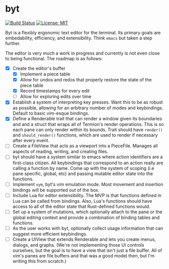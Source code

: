 # byt

[![Build
Status](https://travis-ci.org/cfoust/byt.svg?branch=master)](https://travis-ci.org/cfoust/byt)
[![License:
MIT](https://img.shields.io/badge/License-MIT-yellow.svg)](https://opensource.org/licenses/MIT)

Byt is a flexibly ergonomic text editor for the terminal. Its primary goals are
embedability, efficiency, and extensibility. Think `emacs` but taken a step
further.

The editor is very much a work in progress and currently is not even close to
being functional. The roadmap is as follows:
- [X] Create the editor's buffer
  - [X] Implement a piece table
  - [X] Allow for undos and redos that properly restore the state of the piece
    table
  - [X] Record timestamps for every edit
  - [ ] Allow for exploring edits over time
- [X] Establish a system of interpreting key presses. Want this to be as robust
  as possible, allowing for an arbitrary number of modes and keybindings.
  Default to basic vim-esque bindings.
- [X] Define a Renderable trait that can render a window given its boundaries
  and and a struct that wraps all of Termion's render operations. This is so
  each pane can only render within its bounds. Trait should have `render()` and
  `should_render()` functions, which are used to render if necessary after
  every event.
- [ ] Create a FileView that acts as a viewport into a PieceFile. Manages all
  aspects of reading, writing, and creating files.
- [ ] byt should have a system similar to emacs where action identifiers are a
  first-class citizen. All keybindings that correspond to an action really are
  calling a function by name. Come up with the system of scoping (i.e pane
  specific, global, etc) and passing mutable editor state into the functions.
- [ ] Implement `vym`, byt's vim emulation mode. Most movement and insertion
  bindings will be supported out of the box.
- [ ] Include Lua for editor extensibility. The MVP is that functions defined
  in Lua can be called from bindings. Also, Lua's functions should have access
  to all of the editor state that Rust-defined functions would.
- [ ] Set up a system of mutations, which optionally attach to the pane or the
  global editing context and provide a combination of binding tables and
  functions.
- [ ] As the user works with byt, optionally collect usage information that can
  suggest more efficient keybindings.
- [ ] Create a UIView that extends Renderable and lets you create menus,
  dialogs, and graphs. (We're not implementing those UI controls ourselves, but
  the goal is to have a view that isn't just a file buffer. All of vim's panes
  are file buffers and that was a good model then, but I'm writing this from
  scratch.)
